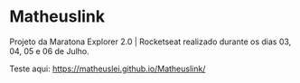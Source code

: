 # Matheuslink

Projeto da Maratona Explorer 2.0 | Rocketseat realizado durante os dias 03, 04, 05 e 06 de Julho. 

Teste aqui: https://matheuslei.github.io/Matheuslink/



